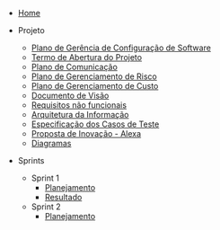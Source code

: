 - [Home](/)

- Projeto
  - [Plano de Gerência de Configuração de Software](assets/docs/Plano_de_Gerencia_de_Configuracao_de_Software.md)
  - [Termo de Abertura do Projeto](assets/docs/Termo_de_Abertura_do_Projeto.md)
  - [Plano de Comunicação](assets/docs/Plano_de_Comunicacao.md)
  - [Plano de Gerenciamento de Risco](assets/docs/Plano_de_Gerenciamento_de_Riscos.md)
  - [Plano de Gerenciamento de Custo](assets/docs/Plano_de_Gerenciamento_de_Custos.md)
  - [Documento de Visão](assets/docs/Documento_de_visao.md)
  - [Requisitos não funcionais](assets/docs/Requisitos_nao_funcionais.md)
  - [Arquitetura da Informação](assets/docs/Arquitetura_informacao.md)
  - [Especificação dos Casos de Teste](assets/docs/Especificação_dos_Casos_de_Teste.md)
  - [Proposta de Inovação - Alexa](assets/docs/Proposta_de_Inovacao.md)
  - [Diagramas](assets/docs/Diagramas.md)

- Sprints
  - Sprint 1
    - [Planejamento](sprints/sprint1/planejamento)
    - [Resultado](sprints/sprint1/resultado)
  - Sprint 2
    - [Planejamento](sprints/sprint2/planejamento)

